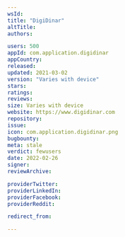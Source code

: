 ```yaml
---
wsId: 
title: "DigiDinar"
altTitle: 
authors:

users: 500
appId: com.application.digidinar
appCountry: 
released: 
updated: 2021-03-02
version: "Varies with device"
stars: 
ratings: 
reviews: 
size: Varies with device
website: https://www.digidinar.com
repository: 
issue: 
icon: com.application.digidinar.png
bugbounty: 
meta: stale
verdict: fewusers
date: 2022-02-26
signer: 
reviewArchive:

providerTwitter: 
providerLinkedIn: 
providerFacebook: 
providerReddit: 

redirect_from:

---
```


